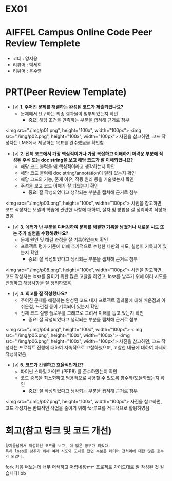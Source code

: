 # EX01

# AIFFEL Campus Online Code Peer Review Templete
- 코더 : 양지웅
- 리뷰어 : 박세희
- 리뷰어 : 윤수영

# PRT(Peer Review Template)
- [v]  **1. 주어진 문제를 해결하는 완성된 코드가 제출되었나요?**
    - 문제에서 요구하는 최종 결과물이 첨부되었는지 확인
        - 중요! 해당 조건을 만족하는 부분을 캡쳐해 근거로 첨부

<img src="./img/p01.png", height="100x", width="100px">
<img src="./img/p02.png", height="100x", width="100px">
사진을 참고하면, 코드 작성자는 LMS에서 제공하는 목표를 완수했음을 확인함
    
- [v]  **2. 전체 코드에서 가장 핵심적이거나 가장 복잡하고 이해하기 어려운 부분에 작성된 
주석 또는 doc string을 보고 해당 코드가 잘 이해되었나요?**
    - 해당 코드 블럭을 왜 핵심적이라고 생각하는지 확인
    - 해당 코드 블럭에 doc string/annotation이 달려 있는지 확인
    - 해당 코드의 기능, 존재 이유, 작동 원리 등을 기술했는지 확인
    - 주석을 보고 코드 이해가 잘 되었는지 확인
        - 중요! 잘 작성되었다고 생각되는 부분을 캡쳐해 근거로 첨부
        
<img src="./img/p03.png", height="100x", width="100px">
사진을 참고하면, 코드 작성자는 모델의 학습에 관련한 사항에 대하여, 절차 및 방법을 잘 정리하여 작성해였음

- [v]  **3. 에러가 난 부분을 디버깅하여 문제를 해결한 기록을 남겼거나
새로운 시도 또는 추가 실험을 수행해봤나요?**
    - 문제 원인 및 해결 과정을 잘 기록하였는지 확인
    - 프로젝트 평가 기준에 더해 추가적으로 수행한 나만의 시도, 
    실험이 기록되어 있는지 확인
        - 중요! 잘 작성되었다고 생각되는 부분을 캡쳐해 근거로 첨부

<img src="./img/p08.png", height="100x", width="100px">
사진을 참고하면, 코드 작성자는 loss를 줄이기 위한 많은 고찰을 하였고, loss를 낮추기 위해 여러 시도를 진행하고 해당사항을 잘 정리하였음
        
- [v]  **4. 회고를 잘 작성했나요?**
    - 주어진 문제를 해결하는 완성된 코드 내지 프로젝트 결과물에 대해
    배운점과 아쉬운점, 느낀점 등이 기록되어 있는지 확인
    - 전체 코드 실행 플로우를 그래프로 그려서 이해를 돕고 있는지 확인
        - 중요! 잘 작성되었다고 생각되는 부분을 캡쳐해 근거로 첨부

<img src="./img/p04.png", height="100x", width="100px">
<img src="./img/p05.png", height="100x", width="100px">
<img src="./img/p06.png", height="100x", width="100px">
사진을 참고하면, 코드 작성자는 프로젝트 진행에 대하여 지속적으로 고찰하였으며, 고찰한 내용에 대하여 자세히 작성하였음
        
- [v]  **5. 코드가 간결하고 효율적인가요?**
    - 파이썬 스타일 가이드 (PEP8) 를 준수하였는지 확인
    - 코드 중복을 최소화하고 범용적으로 사용할 수 있도록 함수화/모듈화했는지 확인
        - 중요! 잘 작성되었다고 생각되는 부분을 캡쳐해 근거로 첨부

<img src="./img/p07.png", height="100x", width="100px">
사진을 참고하면, 코드 작성자는 반복적인 작업을 줄이기 위해 for루프를 적극적으로 활용하였음

# 회고(참고 링크 및 코드 개선)
```
양지웅님께서 작성하신 코드를 보고, 더 많은 공부가 되었다.
특히 loss를 낮추기 위해 여러 시도와 고차를 했던 부분은 데이터 전처리에 대한 많은 공부가 되었다.
```
fork 처음 써보는데 너무 어색하고 어렵네용ㅠㅠ
프로젝트 가이드대로 잘 작성된 것 같습니다! bb  
